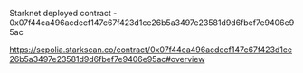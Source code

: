 Starknet deployed contract -  0x07f44ca496acdecf147c67f423d1ce26b5a3497e23581d9d6fbef7e9406e95ac

https://sepolia.starkscan.co/contract/0x07f44ca496acdecf147c67f423d1ce26b5a3497e23581d9d6fbef7e9406e95ac#overview